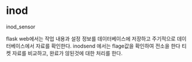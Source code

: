 # inod
inod_sensor

flask web에서는 작업 내용과 설정 정보를 데이터베이스에 저장하고
주기적으로 데이터베이스에서 자료를 확인한다.
inodsend 에서는 flage값을 확인하여 전소을 한다
티켓 자료를 비교하고, 완료가 않된것에 대한 처리를 한다.
